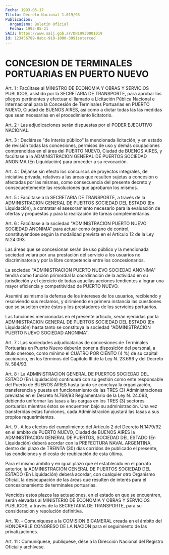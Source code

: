 ```yaml
---
Fecha: 1993-05-17
Título: Decreto Nacional 1.019/93
Publicación:
  Organismo: Boletín Oficial
  Fecha: 1993-05-21
SAIJ: https://www.saij.gob.ar/DN19930001019
Id: 123456789-0abc-910-1000-3991soterced
---
```

# CONCESION DE TERMINALES PORTUARIAS EN PUERTO NUEVO

<a id="1"></a>
Art. 1 : Facúltase al MINISTRO DE ECONOMIA Y OBRAS Y SERVICIOS PUBLICOS,  asistido  por  la SECRETARIA DE TRANSPORTE, para aprobar los pliegos pertinentes y efectuar  el llamado a Licitación Pública Nacional  e  Internacional  para  la  Concesión    de    Terminales Portuarias  en  PUERTO  NUEVO,  Ciudad de BUENOS AIRES, así como  a dictar todas las las medidas que sean necesarias en el procedimiento licitatorio.

<a id="2"></a>
Art.  2  :  Las  adjudicaciones  serán dispuestas por el PODER EJECUTIVO NACIONAL.

<a id="3"></a>
Art.  3  :  Declárase  "de  interés  público"  la  mencionada licitación,   y  en  estado  de  revisión  todas  las  concesiones, permisos de uso  y  demás  ocupaciones  comprendidas en el área del PUERTO NUEVO, Ciudad de BUENOS AIRES, y facúltase a la ADMINISTRACION GENERAL DE PUERTOS SOCIEDAD ANONIMA (En Liquidación) para proceder a su revocación.

<a id="4"></a>
Art.  4  :  Déjanse  sin  efecto  los  concursos  de proyectos integrales,  de  iniciativa  privada,  relativos  a  las áreas  que resulten  sujetas  a  concesión  o  afectadas por las mismas,  como consecuencia    del   presente  decreto  y  consecuentemente    las resoluciones que aprobaron los mismos.

<a id="5"></a>
Art.  5 : Facúltase a la SECRETARIA DE TRANSPORTE, a través de la ADMINISTRACION  GENERAL  DE  PUERTOS  SOCIEDAD  DEL  ESTADO  (En Liquidación),  a  contratar  el  asesoramiento  necesario  para  la evaluación  de ofertas y propuestas y para la realización de tareas complementarias.

<a id="6"></a>
Art.  6 : Facúltase a la sociedad "ADMINISTRACION PUERTO NUEVO SOCIEDAD ANONIMA" para actuar como órgano de control, constituyéndose  según  la  modalidad prevista en el Artículo 12 de la Ley N.24.093.

Las áreas que se concesionan  serán de uso público y la mencionada sociedad velará por una prestación  del  servicio a los usuarios no discriminatoria y por la libre competencia entre los concesionarios.

La sociedad "ADMINISTRACION PUERTO NUEVO  SOCIEDAD ANONIMA" tendrá como  función  primordial  la coordinación de la  actividad  en  su jurisdicción y el ejercicio  de  todas aquellas acciones tendientes a  lograr una mayor eficiencia y competitividad  de  PUERTO  NUEVO.

Asumirá  asimismo  la  defensa  de  los  intereses de los usuarios, recibiendo  y  resolviendo  sus reclamos, y dirimiendo  en  primera instancia  las  cuestiones  que  se  susciten  entre  éstos  y  los prestadores de los servicios portuarios.

Las  funciones  mencionadas  en    el   presente  artículo,  serán ejercidas  por la ADMINISTRACION GENERAL DE  PUERTOS  SOCIEDAD  DEL ESTADO (En Liquidación)  hasta  tanto  se  constituya  la  sociedad "ADMINISTRACION PUERTO NUEVO SOCIEDAD ANONIMA".

<a id="7"></a>
Art.  7  :  Las  sociedades  adjudicatarias  de concesiones de Terminales Portuarias en Puerto Nuevo deberán poner  a  disposición del  personal,  a título oneroso, como mínimo el CUATRO POR  CIENTO (4 %) de su capital  accionario,  en  los términos del Capítulo III de la Ley N. 23.696 y del Decreto N. 584/93.

<a id="8"></a>
Art.  8  :  La  ADMINISTRACION GENERAL DE PUERTOS SOCIEDAD DEL ESTADO  (En  Liquidación)  continuará  con  su  gestión  como  ente responsable del  Puerto  de BUENOS AIRES hasta tanto se concluya la organización, transferencia  y puesta en funcionamiento de las TRES (3) Administraciones previstas en el Decreto N.769/93 Reglamentario de la Ley N. 24.093,  debiendo  uniformar las tasas a las cargas en los TRES (3) sectores portuarios  mientras  éstos  se encuentren  bajo  su  administración.  Una  vez  transferidas estas funciones,  cada Administración ajustará las tasas  a  sus  propios requerimientos.

<a id="9"></a>
Art.  9  .  A  los efectos del cumplimiento del Artículo 2 del Decreto N.1479/92 en  el  ámbito  de PUERTO NUEVO, Ciudad de BUENOS AIRES la ADMINISTRACION GENERAL DE  PUERTOS,  SOCIEDAD  DEL  ESTADO (En  Liquidación) deberá acordar con la PREFECTURA NAVAL ARGENTINA, dentro  del  plazo  de  TREINTA  (30) días corridos de publicado el presente,  las  condiciones  y  el costo  de  reubicación  de  esta última.

Para el mismo ámbito y en igual  plazo  que  el  establecido en el párrafo  anterior,  la  ADMINISTRACION GENERAL DE PUERTOS  SOCIEDAD DEL ESTADO (En Liquidación)  deberá  acordar,  con  cualquier  otro Organismo  Oficial,  la  desocupación  de las áreas que resulten de interés  para  el concesionamiento de terminales  portuarias.

Vencidos estos  plazos  las  actuaciones,  en  el estado en que se encuentren,  serán  elevadas al MINISTERIO DE ECONOMIA  Y  OBRAS  Y SERVICIOS PUBLICOS, a  través  de la SECRETARIA DE TRANSPORTE, para su consideración y resolución definitiva.

<a id="10"></a>
Art.  10.  -  Comuníquese a la COMISION BICAMERAL creada en el ámbito del HONORABLE  CONGRESO  DE LA NACION para el seguimiento de las privatizaciones.

<a id="11"></a>
Art. 11 : Comuníquese, publíquese, dése a la Dirección Nacional del Registro Oficial y archívese.